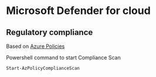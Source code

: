 # Microsoft Defender for cloud

## Regulatory compliance

Based on [Azure Policies](https://github.com/wilfriedwoivre/azure-policies)

Powershell command to start Compliance Scan

```powershell
Start-AzPolicyComplianceScan
```

